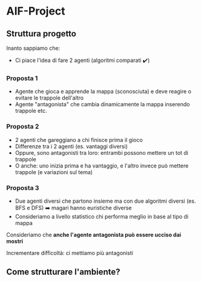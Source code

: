 # AIF-Project

## Struttura progetto

Inanto sappiamo che:
- Ci piace l'idea di fare 2 agenti (algoritmi comparati ✔️)
### Proposta 1
- Agente che gioca e apprende la mappa (sconosciuta) e deve reagire o evitare le trappole dell'altro
- Agente "antagonista" che cambia dinamicamente la mappa inserendo trappole etc.

### Proposta 2
- 2 agenti che gareggiano a chi finisce prima il gioco
- Differenze tra i 2 agenti (es. vantaggi diversi)
- Oppure, sono antagonisti tra loro: entrambi possono mettere un tot di trappole
- O anche: uno inizia prima e ha vantaggio, e l'altro invece può mettere trappole (e variazioni sul tema)

### Proposta 3
- Due agenti diversi che partono insieme ma con due algoritmi diversi (es. BFS e DFS) ➡️ magari hanno euristiche diverse
- Consideriamo a livello statistico chi performa meglio in base al tipo di mappa 

Consideriamo che **anche l'agente antagonista può essere ucciso dai mostri**

Incrementare difficoltà: ci mettiamo più antagonisti

## Come strutturare l'ambiente?
